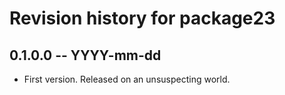 # Revision history for package23

## 0.1.0.0 -- YYYY-mm-dd

* First version. Released on an unsuspecting world.
